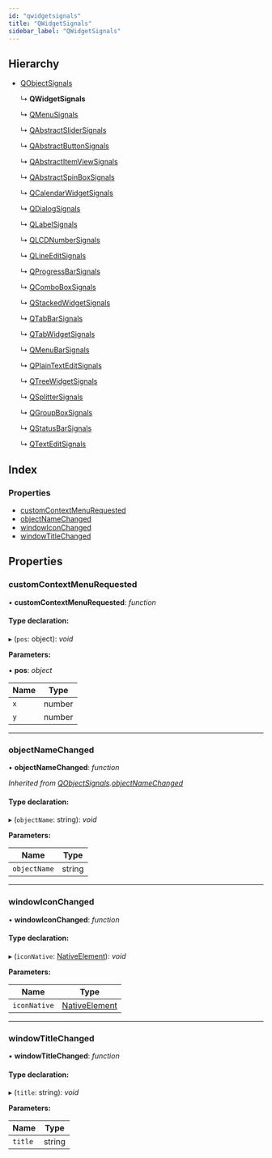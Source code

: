 ```yaml
---
id: "qwidgetsignals"
title: "QWidgetSignals"
sidebar_label: "QWidgetSignals"
---
```


## Hierarchy

* [QObjectSignals](qobjectsignals.md)

  ↳ **QWidgetSignals**

  ↳ [QMenuSignals](qmenusignals.md)

  ↳ [QAbstractSliderSignals](qabstractslidersignals.md)

  ↳ [QAbstractButtonSignals](qabstractbuttonsignals.md)

  ↳ [QAbstractItemViewSignals](qabstractitemviewsignals.md)

  ↳ [QAbstractSpinBoxSignals](qabstractspinboxsignals.md)

  ↳ [QCalendarWidgetSignals](qcalendarwidgetsignals.md)

  ↳ [QDialogSignals](qdialogsignals.md)

  ↳ [QLabelSignals](qlabelsignals.md)

  ↳ [QLCDNumberSignals](qlcdnumbersignals.md)

  ↳ [QLineEditSignals](qlineeditsignals.md)

  ↳ [QProgressBarSignals](qprogressbarsignals.md)

  ↳ [QComboBoxSignals](qcomboboxsignals.md)

  ↳ [QStackedWidgetSignals](qstackedwidgetsignals.md)

  ↳ [QTabBarSignals](qtabbarsignals.md)

  ↳ [QTabWidgetSignals](qtabwidgetsignals.md)

  ↳ [QMenuBarSignals](qmenubarsignals.md)

  ↳ [QPlainTextEditSignals](qplaintexteditsignals.md)

  ↳ [QTreeWidgetSignals](qtreewidgetsignals.md)

  ↳ [QSplitterSignals](qsplittersignals.md)

  ↳ [QGroupBoxSignals](qgroupboxsignals.md)

  ↳ [QStatusBarSignals](qstatusbarsignals.md)

  ↳ [QTextEditSignals](qtexteditsignals.md)

## Index

### Properties

* [customContextMenuRequested](qwidgetsignals.md#customcontextmenurequested)
* [objectNameChanged](qwidgetsignals.md#objectnamechanged)
* [windowIconChanged](qwidgetsignals.md#windowiconchanged)
* [windowTitleChanged](qwidgetsignals.md#windowtitlechanged)

## Properties

###  customContextMenuRequested

• **customContextMenuRequested**: *function*

#### Type declaration:

▸ (`pos`: object): *void*

**Parameters:**

▪ **pos**: *object*

Name | Type |
------ | ------ |
`x` | number |
`y` | number |

___

###  objectNameChanged

• **objectNameChanged**: *function*

*Inherited from [QObjectSignals](qobjectsignals.md).[objectNameChanged](qobjectsignals.md#objectnamechanged)*

#### Type declaration:

▸ (`objectName`: string): *void*

**Parameters:**

Name | Type |
------ | ------ |
`objectName` | string |

___

###  windowIconChanged

• **windowIconChanged**: *function*

#### Type declaration:

▸ (`iconNative`: [NativeElement](../globals.md#nativeelement)): *void*

**Parameters:**

Name | Type |
------ | ------ |
`iconNative` | [NativeElement](../globals.md#nativeelement) |

___

###  windowTitleChanged

• **windowTitleChanged**: *function*

#### Type declaration:

▸ (`title`: string): *void*

**Parameters:**

Name | Type |
------ | ------ |
`title` | string |
